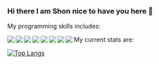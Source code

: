 ### Hi there I am Shon nice to have you here 👋


My programming skills includes:

<img align=left src="https://img.shields.io/badge/HTML5-E34F26?style=for-the-badge&logo=html5&logoColor=white"/>
<img align=left src="https://img.shields.io/badge/CSS3-1572B6?style=for-the-badge&logo=css3&logoColor=white"/>
<img align=left src="https://img.shields.io/badge/React-20232A?style=for-the-badge&logo=react&logoColor=61DAFB"/>
<img align=left src="https://img.shields.io/badge/JavaScript-323330?style=for-the-badge&logo=javascript&logoColor=F7DF1E"/>
<img align=left src="https://img.shields.io/badge/Node.js-339933?style=for-the-badge&logo=nodedotjs&logoColor=white"/>
<img align=left src="https://img.shields.io/badge/MongoDB-4EA94B?style=for-the-badge&logo=mongodb&logoColor=white"/>
<img align=left src="https://img.shields.io/badge/PostgreSQL-316192?style=for-the-badge&logo=postgresql&logoColor=white"/>
<img align=left src="https://img.shields.io/badge/Express.js-000000?style=for-the-badge&logo=express&logoColor=white"/>


My current stats are:

[![Top Langs](https://github-readme-stats.vercel.app/api/top-langs/?username=anuraghazra&layout=compact)](https://github.com/anuraghazra/github-readme-stats)


<!--
**ShonBarkan/ShonBarkan** is a ✨ _special_ ✨ repository because its `README.md` (this file) appears on your GitHub profile.

Here are some ideas to get you started:

- 🔭 I’m currently working on ...
- 🌱 I’m currently learning ...
- 👯 I’m looking to collaborate on ...
- 🤔 I’m looking for help with ...
- 💬 Ask me about ...
- 📫 How to reach me: ...
- 😄 Pronouns: ...
- ⚡ Fun fact: ...
-->
